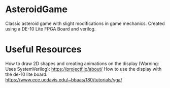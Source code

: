 # AsteroidGame
 Classic asteroid game with slight modifications in game mechanics. Created using a DE-10 Lite FPGA Board and verilog. 


# Useful Resources
 How to draw 2D shapes and creating animations on the display (Warning: Uses SystemVerilog): https://projectf.io/about/
 How to use the display with the de-10 lite board: https://www.ece.ucdavis.edu/~bbaas/180/tutorials/vga/
 
